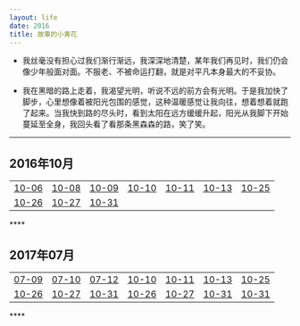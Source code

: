 ```yaml
---
layout: life
date: 2016
title: 故事的小黄花
---
```


- 我丝毫没有担心过我们渐行渐远，我深深地清楚，某年我们再见时，我们仍会像少年般面对面。不服老、不被命运打翻，就是对平凡本身最大的不妥协。

- 我在黑暗的路上走着，我渴望光明，听说不远的前方会有光明。于是我加快了脚步，心里想像着被阳光包围的感觉，这种温暖感觉让我向往，想着想着就跑了起来。当我快到路的尽头时，看到太阳在远方缓缓升起，阳光从我脚下开始蔓延至全身，我回头看了看那条黑森森的路，笑了笑。


----------
  <div class='lifelog'>
  <h2 id="section-1">2016年10月</h2>
	<table>
    <tbody>
      <tr>
        <td style="text-align: center"><a href="/life/2016/10/2016-10-06.html">10-06</a></td>
        <td style="text-align: center"><a href="/life/2016/10/2016-10-08.html">10-08</a></td>
        <td style="text-align: center"><a href="/life/2016/10/2016-10-09.html">10-09</a></td>
        <td style="text-align: center"><a href="/life/2016/10/2016-10-10.html">10-10</a></td>
        <td style="text-align: center"><a href="/life/2016/10/2016-10-11.html">10-11</a></td>
        <td style="text-align: center"><a href="/life/2016/10/2016-10-13.html">10-13</a></td>
        <td style="text-align: center"><a href="/life/2016/10/2016-10-25.html">10-25</a></td>        
     </tr>
     <tr>
        <td style="text-align: center"><a href="/life/2016/10/2016-10-26.html">10-26</a></td>
        <td style="text-align: center"><a href="/life/2016/10/2016-10-27.html">10-27</a></td>
        <td style="text-align: center"><a href="/life/2016/10/2016-10-31.html">10-31</a></td>        
     </tr>
    </tbody>
    </table>
    </div>
****

  <div class='lifelog'>
  <h2 id="section-1">2017年07月</h2>
	<table>
    <tbody>
      <tr>
        <td style="text-align: center"><a href="/life/2017/07/2017-07-09.html">07-09</a></td>
        <td style="text-align: center"><a href="/life/2017/07/2017-07-10.html">07-10</a></td>
        <td style="text-align: center"><a href="/life/2017/07/2017-07-12.html">07-12</a></td>
        <td style="text-align: center"><a href="/life/2016/10/2016-10-10.html">10-10</a></td>
        <td style="text-align: center"><a href="/life/2016/10/2016-10-11.html">10-11</a></td>
        <td style="text-align: center"><a href="/life/2016/10/2016-10-13.html">10-13</a></td>
        <td style="text-align: center"><a href="/life/2016/10/2016-10-25.html">10-25</a></td>        
     </tr>
     <tr>
        <td style="text-align: center"><a href="/life/2016/10/2016-10-26.html">10-26</a></td>
        <td style="text-align: center"><a href="/life/2016/10/2016-10-27.html">10-27</a></td>
        <td style="text-align: center"><a href="/life/2016/10/2016-10-31.html">10-31</a></td>
        <td style="text-align: center"><a href="/life/2016/10/2016-10-26.html">10-26</a></td>
        <td style="text-align: center"><a href="/life/2016/10/2016-10-27.html">10-27</a></td>
        <td style="text-align: center"><a href="/life/2016/10/2016-10-31.html">10-31</a></td>
        <td style="text-align: center"><a href="/life/2016/10/2016-10-31.html">10-31</a></td>         
     </tr>
    </tbody>
    </table>
    </div>
****